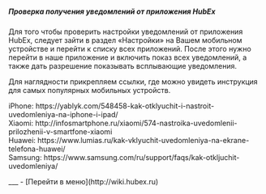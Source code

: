 
<h5 id="csweb">Проверка получения уведомлений от приложения HubEx</h5>

Для того чтобы проверить настройки уведомлений от приложения HubEx, следует зайти в раздел «Настройки» на Вашем мобильном устройстве и перейти к списку всех приложений. После этого нужно перейти в наше приложение и включить показ  всех уведомлений, а также дать разрешение показывать всплывающие уведомления. 

Для наглядности прикрепляем ссылки, где можно увидеть инструкция для самых популярных мобильных устройств.

<html>
  <body>
<p>iPhone: https://yablyk.com/548458-kak-otklyuchit-i-nastroit-uvedomleniya-na-iphone-i-ipad/<br>
Xiaomi: http://infosmartphone.ru/xiaomi/574-nastroika-uvedomlenii-prilozhenii-v-smartfone-xiaomi<br>
Huawei: https://www.lumias.ru/kak-vklyuchit-uvedomleniya-na-ekrane-telefona-huawei/<br>
Samsung: https://www.samsung.com/ru/support/faqs/kak-otkljuchit-uvedomleniya/</p>
</body>
</html>
___
- [Перейти в меню](http://wiki.hubex.ru)